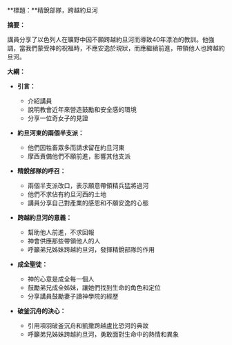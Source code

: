 **標題：**精銳部隊，跨越約旦河

**摘要：**

講員分享了以色列人在曠野中因不願跨越約旦河而導致40年漂泊的教訓。他強調，當我們蒙受神的祝福時，不應安逸於現狀，而應繼續前進，帶領他人也跨越約旦河。

**大綱：**

* **引言：**
    * 介紹講員
    * 說明教會近年來營造鼓勵和安全感的環境
    * 分享一位奇女子的見證

* **約旦河東的兩個半支派：**
    * 他們因牲畜眾多而請求留在約旦河東
    * 摩西責備他們不願前進，影響其他支派

* **精銳部隊的呼召：**
    * 兩個半支派改口，表示願意帶領精兵猛將過河
    * 他們不求佔有約旦河西的土地
    * 講員分享自己對產業的感恩和不願安逸的心態

* **跨越約旦河的意義：**
    * 幫助他人前進，不求回報
    * 神會供應那些帶領他人的人
    * 呼籲弟兄姊妹跨越約旦河，發揮精銳部隊的作用

* **成全聖徒：**
    * 神的心意是成全每一個人
    * 鼓勵弟兄成全姊妹，讓她們找到生命的角色和定位
    * 分享講員鼓勵妻子讀神學院的經歷

* **破釜沉舟的決心：**
    * 引用項羽破釜沉舟和凱撒跨越盧比恐河的典故
    * 呼籲弟兄姊妹跨越約旦河，勇敢面對生命中的熱情和異象